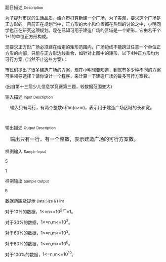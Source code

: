<div class="panel panel-default">
<div class="area-title">
<span>
题目描述
<small>Description</small>
</span></div>
<div class="panel-body">

<p style=""><span style="">为了提升市民的生活品质，绍兴市打算新建一个广场，为了美观，要求这个广场是正方形的。目前正在规划当中，正方形的大小和位置都在热烈的讨论之中，小明同学也正在研究这项规划。现在已知可用于建造广场的区域是一个矩形，它由若干个1*1的单位正方形构成。<span style=""> </span><br></span></p><p style=""><span style=""><span style="">现要求正方形广场必须建在给定的矩形范围内，广场边线不能跨过任意一个单位正方形的内部，只能与正方形边线重合，如针对上图中的矩形，以下</span><span style="">4</span><span style="">种正方形均为可行方案（当然不止这些方案）：</span></span></p><p style=""><span style="">市民们提出了很多建造广场的方案，现在小明想要知道，到底有多少种不同的方案可供领导选择？请你设计一个程序，来计算一下建造广场的最多可行方案数。</span></p><p><span style="">(出自第十三届少儿信息学竞赛第三题，较数据范围变大)</span></p>

</div>
</div>

<div class="panel panel-default">
<div class="area-title">
<span>
输入描述
<small>Input Description</small>
</span></div>
<div class="panel-body">
<p style=""><span style=""><span style="">    输入只有两行，有两个整数</span><span style="">n</span><span style="">和</span><span style="">m<span style="">(n&gt;m)</span></span><span style="">，表示用于建造广场区域的长和宽。</span></span></p><p><br></p>

</div>
</div>
<div  class="panel panel-default">
<div class="area-title">
<span>
输出描述
<small>Output Description</small>
</span></div>
<div class="panel-body">

<p style="line-height: 29px;"><span style="font-family: 黑体, SimHei;"><span style="font-size: 16px;">&nbsp;&nbsp;&nbsp;&nbsp;输出</span><span style="font-size: 16px;">只有一行，有一个整数，表示建造广场的可行方案数。</span></span></p>

</div>
</div>


<div class="panel panel-default">
<div class="area-title">
<span>
样例输入
<small>Sample Input</small>
</span></div>
<div class="panel-body">
<p><span style="">5</span></p><p><span style="">1</span></p>

</div>
</div>

<div class="panel panel-default">
<div class="area-title">
<span>
样例输出
<small>Sample Output</small>
</span></div>
<div class="panel-body">
<p><span style="font-family: 'Arial',sans-serif;">5</span></p>

</div>
</div>

<div class="panel panel-default">
<div class="area-title">
<span>
数据范围及提示
<small>Data Size & Hint</small>
</span></div>
<div class="panel-body">
<p style=""><span style="">对于10%的数据，1&lt;=n&lt;=10<sup>2 m</sup>=1<span style="">。</span></span></p><p style=""><span style=""><span style="">对于3</span><span style="">0%</span><span style="">的数据，</span><span style="">1&lt;=<span style="">n,m</span>&lt;=10<sup>2</sup></span><span style="">。</span></span></p><p style=""><span style=""><span style="">对</span><span style="">于60%的数据，1&lt;=<span style="">n,m</span>&lt;=10<sup>3</sup>。</span></span></p><p style=""><span style=""><span style="">对于8</span><span style="">0%</span><span style="">的数据，</span><span style="">1&lt;=n,m&lt;=10<sup>6</sup></span><span style="">。</span></span></p><p style=""><span style=""><span style="">对于</span><span style="">100%</span><span style="">的数据，</span><span style="">1&lt;=n,m&lt;=10<sup>10</sup></span><span style="">。</span></span></p><p><br></p>
</div>
</div>